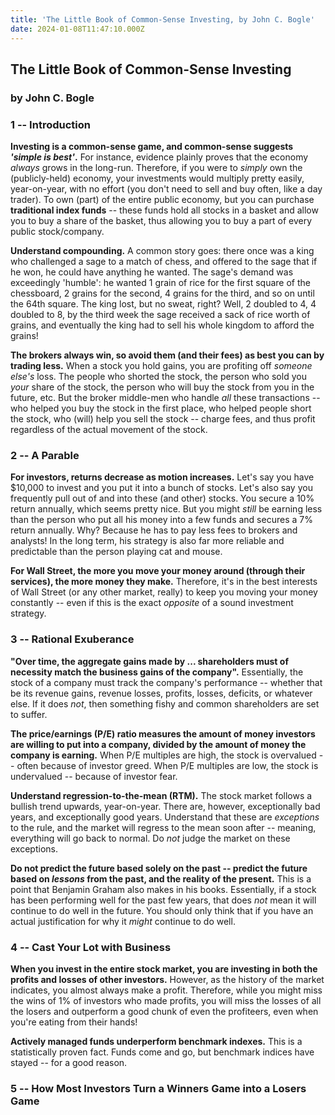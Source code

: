 ```yaml
---
title: 'The Little Book of Common-Sense Investing, by John C. Bogle'
date: 2024-01-08T11:47:10.000Z
---
```


## The Little Book of Common-Sense Investing

### by John C. Bogle

### 1 -- Introduction

**Investing is a common-sense game, and common-sense suggests _'simple is best'_.** For instance, evidence plainly proves that the economy _always_ grows in the long-run. Therefore, if you were to _simply_ own the (publicly-held) economy, your investments would multiply pretty easily, year-on-year, with no effort (you don't need to sell and buy often, like a day trader). To own (part) of the entire public economy, but you can purchase **traditional index funds** -- these funds hold all stocks in a basket and allow you to buy a share of the basket, thus allowing you to buy a part of every public stock/company.

**Understand compounding.** A common story goes: there once was a king who challenged a sage to a match of chess, and offered to the sage that if he won, he could have anything he wanted. The sage's demand was exceedingly 'humble': he wanted 1 grain of rice for the first square of the chessboard, 2 grains for the second, 4 grains for the third, and so on until the 64th square. The king lost, but no sweat, right? Well, 2 doubled to 4, 4 doubled to 8, by the third week the sage received a sack of rice worth of grains, and eventually the king had to sell his whole kingdom to afford the grains!

**The brokers always win, so avoid them (and their fees) as best you can by trading less.** When a stock you hold gains, you are profiting off _someone else's_ loss. The people who shorted the stock, the person who sold you _your_ share of the stock, the person who will buy the stock from you in the future, etc. But the broker middle-men who handle _all_ these transactions -- who helped you buy the stock in the first place, who helped people short the stock, who (will) help you sell the stock -- charge fees, and thus profit regardless of the actual movement of the stock.

### 2 -- A Parable

**For investors, returns decrease as motion increases.** Let's say you have $10,000 to invest and you put it into a bunch of stocks. Let's also say you frequently pull out of and into these (and other) stocks. You secure a 10% return annually, which seems pretty nice. But you might _still_ be earning less than the person who put all his money into a few funds and secures a 7% return annually. Why? Because he has to pay less fees to brokers and analysts! In the long term, his strategy is also far more reliable and predictable than the person playing cat and mouse.

**For Wall Street, the more you move your money around (through their services), the more money they make.** Therefore, it's in the best interests of Wall Street (or any other market, really) to keep you moving your money constantly -- even if this is the exact _opposite_ of a sound investment strategy.

### 3 -- Rational Exuberance

**"Over time, the aggregate gains made by ... shareholders must of necessity match the business gains of the company".** Essentially, the stock of a company must track the company's performance -- whether that be its revenue gains, revenue losses, profits, losses, deficits, or whatever else. If it does _not_, then something fishy and common shareholders are set to suffer.

**The price/earnings (P/E) ratio measures the amount of money investors are willing to put into a company, divided by the amount of money the company is earning.** When P/E multiples are high, the stock is overvalued -- often because of investor greed. When P/E multiples are low, the stock is undervalued -- because of investor fear.

**Understand regression-to-the-mean (RTM).** The stock market follows a bullish trend upwards, year-on-year. There are, however, exceptionally bad years, and exceptionally good years. Understand that these are _exceptions_ to the rule, and the market will regress to the mean soon after -- meaning, everything will go back to normal. Do _not_ judge the market on these exceptions.

**Do not predict the future based solely on the past -- predict the future based on _lessons_ from the past, and the reality of the present.** This is a point that Benjamin Graham also makes in his books. Essentially, if a stock has been performing well for the past few years, that does _not_ mean it will continue to do well in the future. You should only think that if you have an actual justification for why it _might_ continue to do well.

### 4 -- Cast Your Lot with Business

**When you invest in the entire stock market, you are investing in both the profits and losses of other investors.** However, as the history of the market indicates, you almost always make a profit. Therefore, while you might miss the wins of 1% of investors who made profits, you will miss the losses of all the losers and outperform a good chunk of even the profiteers, even when you're eating from their hands!

**Actively managed funds underperform benchmark indexes.** This is a statistically proven fact. Funds come and go, but benchmark indices have stayed -- for a good reason.

### 5 -- How Most Investors Turn a Winners Game into a Losers Game
